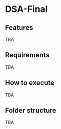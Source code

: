 # DSA-Final


## Features
TBA


## Requirements
TBA


## How to execute
TBA


## Folder structure
TBA
